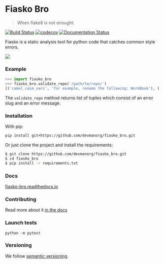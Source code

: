 # Fiasko Bro

> When flake8 is not enought.

[![Build Status](https://travis-ci.org/devmanorg/fiasko_bro.svg?branch=master)](https://travis-ci.org/devmanorg/fiasko_bro)
[![codecov](https://codecov.io/gh/devmanorg/fiasko_bro/branch/master/graph/badge.svg)](https://codecov.io/gh/devmanorg/fiasko_bro)
[![Documentation Status](https://readthedocs.org/projects/fiasko-bro/badge/?version=latest)](http://fiasko-bro.readthedocs.io/en/latest/?badge=latest)

Fiasko is a static analysis tool for python code that catches common style errors.

![](http://melevir.com/static/fiasko.jpg)

### Example

```python
>>> import fiasko_bro
>>> fiasko_bro.validate_repo('/path/to/repo/')
[('camel_case_vars', 'for example, rename the following: WorkBook'), ('file_too_long', 'coursera.py')]
```
The `validate_repo` method returns list of tuples which consist of an error slug and an error message.


### Installation

With pip:
```bash
pip install git+https://github.com/devmanorg/fiasko_bro.git
```

Or just clone the project and install the requirements:
```bash
$ git clone https://github.com/devmanorg/fiasko_bro.git
$ cd fiasko_bro
$ pip install -r requirements.txt
```

### Docs
[fiasko-bro.readthedocs.io](http://fiasko-bro.readthedocs.io/)


### Contributing
Read more about it [in the docs](http://fiasko-bro.readthedocs.io/en/latest/contributing.html)


### Launch tests
`python -m pytest`


### Versioning
We follow [semantic versioning](https://github.com/dbrock/semver-howto/blob/master/README.md).
